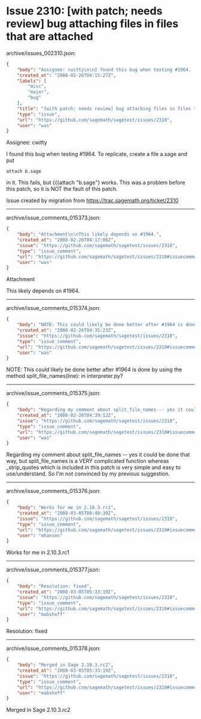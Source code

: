 # Issue 2310: [with patch; needs review] bug attaching files in files that are attached

archive/issues_002310.json:
```json
{
    "body": "Assignee: cwitty\n\nI found this bug when testing #1964.  To replicate, create a file a.sage and put \n\n```\nattach b.sage\n```\n\nin it.  This fails, but {{{attach \"b.sage\"} works.  This was a problem before this patch, so it is NOT the fault of this patch.  \n\nIssue created by migration from https://trac.sagemath.org/ticket/2310\n\n",
    "created_at": "2008-02-26T04:15:27Z",
    "labels": [
        "misc",
        "major",
        "bug"
    ],
    "title": "[with patch; needs review] bug attaching files in files that are attached",
    "type": "issue",
    "url": "https://github.com/sagemath/sagetest/issues/2310",
    "user": "was"
}
```
Assignee: cwitty

I found this bug when testing #1964.  To replicate, create a file a.sage and put 

```
attach b.sage
```

in it.  This fails, but {{{attach "b.sage"} works.  This was a problem before this patch, so it is NOT the fault of this patch.  

Issue created by migration from https://trac.sagemath.org/ticket/2310





---

archive/issue_comments_015373.json:
```json
{
    "body": "Attachment\n\nThis likely depends on #1964.",
    "created_at": "2008-02-26T04:17:06Z",
    "issue": "https://github.com/sagemath/sagetest/issues/2310",
    "type": "issue_comment",
    "url": "https://github.com/sagemath/sagetest/issues/2310#issuecomment-15373",
    "user": "was"
}
```

Attachment

This likely depends on #1964.



---

archive/issue_comments_015374.json:
```json
{
    "body": "NOTE: This could likely be done better after #1964 is done by using the method split_file_names(line): in interpreter.py?",
    "created_at": "2008-02-26T04:35:23Z",
    "issue": "https://github.com/sagemath/sagetest/issues/2310",
    "type": "issue_comment",
    "url": "https://github.com/sagemath/sagetest/issues/2310#issuecomment-15374",
    "user": "was"
}
```

NOTE: This could likely be done better after #1964 is done by using the method split_file_names(line): in interpreter.py?



---

archive/issue_comments_015375.json:
```json
{
    "body": "Regarding my comment about split_file_names -- yes it could be done that way, but split_file_names is a VERY complicated function whereas _strip_quotes which is included in this patch is very simple and easy to use/understand. So I'm not convinced by my previous suggestion.",
    "created_at": "2008-02-26T04:39:12Z",
    "issue": "https://github.com/sagemath/sagetest/issues/2310",
    "type": "issue_comment",
    "url": "https://github.com/sagemath/sagetest/issues/2310#issuecomment-15375",
    "user": "was"
}
```

Regarding my comment about split_file_names -- yes it could be done that way, but split_file_names is a VERY complicated function whereas _strip_quotes which is included in this patch is very simple and easy to use/understand. So I'm not convinced by my previous suggestion.



---

archive/issue_comments_015376.json:
```json
{
    "body": "Works for me in 2.10.3.rc1",
    "created_at": "2008-03-05T00:40:30Z",
    "issue": "https://github.com/sagemath/sagetest/issues/2310",
    "type": "issue_comment",
    "url": "https://github.com/sagemath/sagetest/issues/2310#issuecomment-15376",
    "user": "mhansen"
}
```

Works for me in 2.10.3.rc1



---

archive/issue_comments_015377.json:
```json
{
    "body": "Resolution: fixed",
    "created_at": "2008-03-05T05:33:19Z",
    "issue": "https://github.com/sagemath/sagetest/issues/2310",
    "type": "issue_comment",
    "url": "https://github.com/sagemath/sagetest/issues/2310#issuecomment-15377",
    "user": "mabshoff"
}
```

Resolution: fixed



---

archive/issue_comments_015378.json:
```json
{
    "body": "Merged in Sage 2.10.3.rc2",
    "created_at": "2008-03-05T05:33:19Z",
    "issue": "https://github.com/sagemath/sagetest/issues/2310",
    "type": "issue_comment",
    "url": "https://github.com/sagemath/sagetest/issues/2310#issuecomment-15378",
    "user": "mabshoff"
}
```

Merged in Sage 2.10.3.rc2
